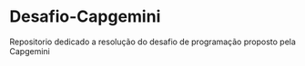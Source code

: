 # Desafio-Capgemini
Repositorio dedicado a resolução do desafio de programação proposto pela Capgemini
